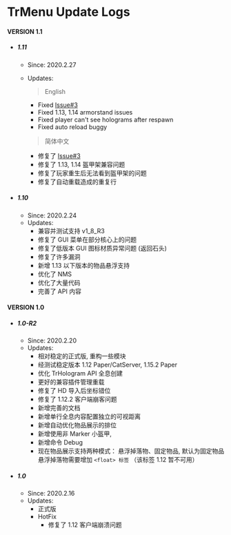 # TrMenu Update Logs #

#### VERSION 1.1
  - ##### 1.11
    - Since: 2020.2.27
    - Updates:
      > English
      - Fixed [Issue#3](https://github.com/Arasple/TrHologram/issues/3)
      - Fixed 1.13, 1.14 armorstand issues
      - Fixed player can't see holograms after respawn
      - Fixed auto reload buggy
      
      > 简体中文
      - 修复了 [Issue#3](https://github.com/Arasple/TrHologram/issues/3)
      - 修复了 1.13, 1.14 盔甲架兼容问题
      - 修复了玩家重生后无法看到盔甲架的问题
      - 修复了自动重载造成的重复行

  - ##### 1.10
    - Since: 2020.2.24
    - Updates:
      - 兼容并测试支持 v1_8_R3
      - 修复了 GUI 菜单在部分核心上的问题
      - 修复了低版本 GUI 图标材质异常问题 (返回石头)
      - 修复了许多漏洞
      - 新增 1.13 以下版本的物品悬浮支持
      - 优化了 NMS
      - 优化了大量代码
      - 完善了 API 内容
#### VERSION 1.0
  - ##### 1.0-R2
    - Since: 2020.2.20
    - Updates:
      - 相对稳定的正式版, 重构一些模块
      - 经测试稳定版本 1.12 Paper/CatServer, 1.15.2 Paper
      - 优化 TrHologram API 全息创建
      - 更好的兼容插件管理重载
      - 修复了 HD 导入后坐标错位
      - 修复了 1.12.2 客户端崩客问题
      - 新增完善的文档
      - 新增单行全息内容配置独立的可视距离
      - 新增自动优化物品展示的排位
      - 新增使用非 Marker 小盔甲, 
      - 新增命令 Debug
      - 现在物品展示支持两种模式： 悬浮掉落物、固定物品, 默认为固定物品
        悬浮掉落物需要增加 `<float> 标签` （该标签 1.12 暂不可用）
  - ##### 1.0
    - Since: 2020.2.16
    - Updates:
      - 正式版
      - HotFix
        - 修复了 1.12 客户端崩溃问题
 